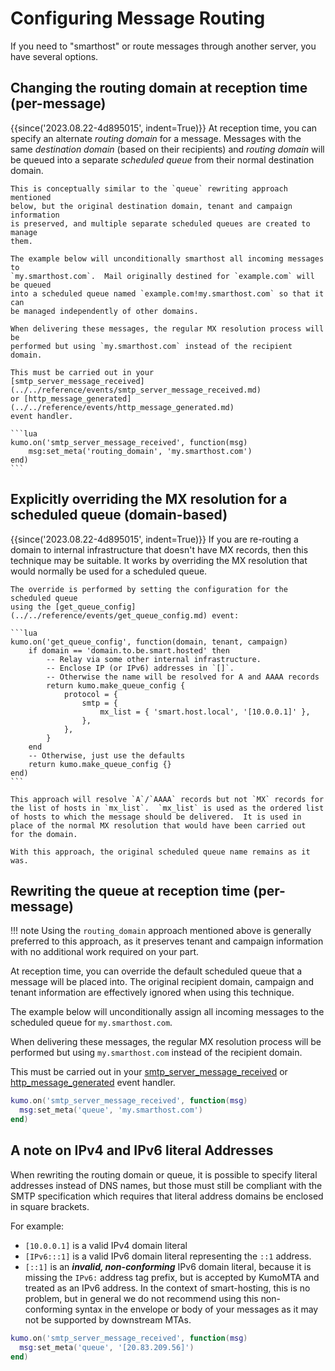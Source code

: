 # Configuring Message Routing

If you need to "smarthost" or route messages through another server, you have
several options.

## Changing the routing domain at reception time (per-message)

{{since('2023.08.22-4d895015', indent=True)}}
    At reception time, you can specify an alternate *routing domain* for a
    message.  Messages with the same *destination domain* (based on their
    recipients) and *routing domain* will be queued into a separate
    *scheduled queue* from their normal destination domain.

    This is conceptually similar to the `queue` rewriting approach mentioned
    below, but the original destination domain, tenant and campaign information
    is preserved, and multiple separate scheduled queues are created to manage
    them.

    The example below will unconditionally smarthost all incoming messages to
    `my.smarthost.com`.  Mail originally destined for `example.com` will be queued
    into a scheduled queue named `example.com!my.smarthost.com` so that it can
    be managed independently of other domains.

    When delivering these messages, the regular MX resolution process will be
    performed but using `my.smarthost.com` instead of the recipient domain.

    This must be carried out in your
    [smtp_server_message_received](../../reference/events/smtp_server_message_received.md)
    or [http_message_generated](../../reference/events/http_message_generated.md)
    event handler.

    ```lua
    kumo.on('smtp_server_message_received', function(msg)
        msg:set_meta('routing_domain', 'my.smarthost.com')
    end)
    ```

## Explicitly overriding the MX resolution for a scheduled queue (domain-based)

{{since('2023.08.22-4d895015', indent=True)}}
    If you are re-routing a domain to internal infrastructure that doesn't have MX
    records, then this technique may be suitable.  It works by overriding the
    MX resolution that would normally be used for a scheduled queue.

    The override is performed by setting the configuration for the scheduled queue
    using the [get_queue_config](../../reference/events/get_queue_config.md) event:

    ```lua
    kumo.on('get_queue_config', function(domain, tenant, campaign)
        if domain == 'domain.to.be.smart.hosted' then
            -- Relay via some other internal infrastructure.
            -- Enclose IP (or IPv6) addresses in `[]`.
            -- Otherwise the name will be resolved for A and AAAA records
            return kumo.make_queue_config {
                protocol = {
                    smtp = {
                        mx_list = { 'smart.host.local', '[10.0.0.1]' },
                    },
                },
            }
        end
        -- Otherwise, just use the defaults
        return kumo.make_queue_config {}
    end)
    ```

    This approach will resolve `A`/`AAAA` records but not `MX` records for
    the list of hosts in `mx_list`.  `mx_list` is used as the ordered list
    of hosts to which the message should be delivered.  It is used in
    place of the normal MX resolution that would have been carried out
    for the domain.

    With this approach, the original scheduled queue name remains as it
    was.

## Rewriting the queue at reception time (per-message)

!!! note
    Using the `routing_domain` approach mentioned above is generally
    preferred to this approach, as it preserves tenant and campaign
    information with no additional work required on your part.

At reception time, you can override the default scheduled queue that a message
will be placed into.  The original recipient domain, campaign and tenant
information are effectively ignored when using this technique.

The example below will unconditionally assign all incoming messages to the
scheduled queue for `my.smarthost.com`.

When delivering these messages, the regular MX resolution process will be
performed but using `my.smarthost.com` instead of the recipient domain.

This must be carried out in your
[smtp_server_message_received](../../reference/events/smtp_server_message_received.md)
or [http_message_generated](../../reference/events/http_message_generated.md)
event handler.

```lua
kumo.on('smtp_server_message_received', function(msg)
  msg:set_meta('queue', 'my.smarthost.com')
end)
```

## A note on IPv4 and IPv6 literal Addresses

When rewriting the routing domain or queue, it is possible to specify literal
addresses instead of DNS names, but those must still be compliant with the SMTP
specification which requires that literal address domains be enclosed in square
brackets.

For example:

  * `[10.0.0.1]` is a valid IPv4 domain literal
  * `[IPv6:::1]` is a valid IPv6 domain literal representing the `::1` address.
  * `[::1]` is an **_invalid, non-conforming_** IPv6 domain literal, because it is
    missing the `IPv6:` address tag prefix, but is accepted by KumoMTA and treated
    as an IPv6 address. In the context of smart-hosting, this is no problem, but
    in general we do not recommend using this non-conforming syntax in the envelope
    or body of your messages as it may not be supported by downstream MTAs.

```lua
kumo.on('smtp_server_message_received', function(msg)
  msg:set_meta('queue', '[20.83.209.56]')
end)
```

